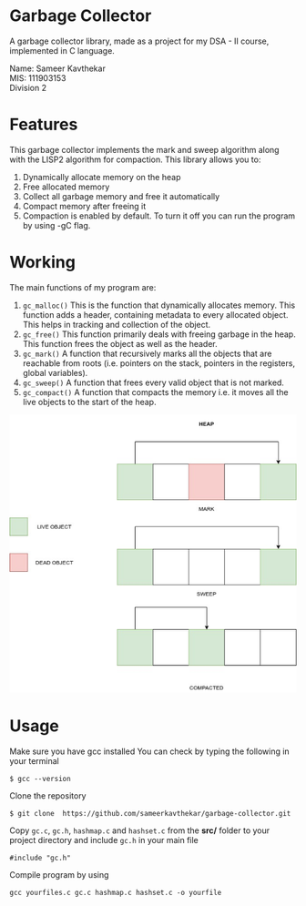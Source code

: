 # Garbage Collector

A  garbage collector library, made as a project for my DSA - II course, implemented in C language. 

Name: Sameer Kavthekar  
MIS: 111903153  
Division 2  


# Features

This garbage collector implements the mark and sweep algorithm along with the LISP2 algorithm for compaction.
This library allows you to:
 1. Dynamically allocate memory on the heap
 2. Free allocated memory
 3. Collect all garbage memory and free it automatically
 4. Compact memory after freeing it
 5. Compaction is enabled by default. To turn it off you can run the program by using -gC flag.


# Working

The main functions of my program are:
 1. ```gc_malloc()```
	  This is the function that dynamically allocates memory. This function 
	  adds a header, containing metadata to every allocated object. This
	  helps in tracking and collection of the object.
 2. ```gc_free()```
	  This function primarily deals with freeing garbage in the heap. This
	  function frees the object as well as the header.
 3. ```gc_mark()```
	  A function that recursively marks all the objects that are reachable 
	  from roots (i.e. pointers on the stack, pointers in the registers, global 
	  variables).
 4. ```gc_sweep()```
	 A function that frees every valid object that is not marked.
 5. ```gc_compact()```
	 A function that compacts the memory i.e. it moves all the live objects 
	 to the start of the heap.

![](images/gc.jpg)

# Usage

Make sure you have gcc installed
You can check by typing the following in your terminal
```
$ gcc --version
```
Clone the repository
```
$ git clone  https://github.com/sameerkavthekar/garbage-collector.git
```
Copy ```gc.c```, ```gc.h```, ```hashmap.c``` and ```hashset.c``` from the **src/** folder to your  project directory and include ```gc.h``` in your main file
```
#include "gc.h"
```
Compile program by using
```
gcc yourfiles.c gc.c hashmap.c hashset.c -o yourfile
```
